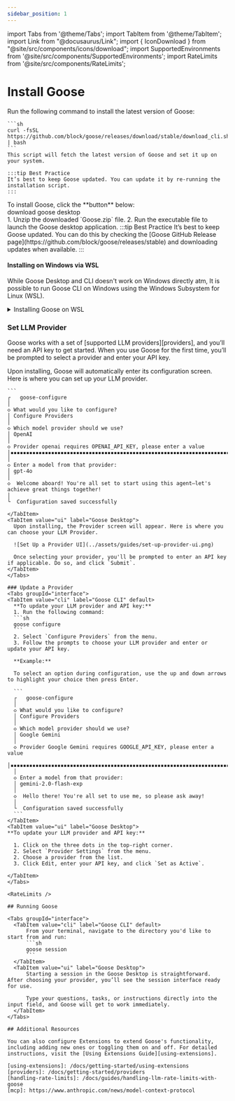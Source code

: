 ```yaml
---
sidebar_position: 1
---
```

import Tabs from '@theme/Tabs';
import TabItem from '@theme/TabItem';
import Link from "@docusaurus/Link";
import { IconDownload } from "@site/src/components/icons/download";
import SupportedEnvironments from '@site/src/components/SupportedEnvironments';
import RateLimits from '@site/src/components/RateLimits';


# Install Goose

<SupportedEnvironments />


<Tabs groupId="interface">
  <TabItem value="cli" label="Goose CLI" default>
    Run the following command to install the latest version of Goose: 

    ```sh
    curl -fsSL https://github.com/block/goose/releases/download/stable/download_cli.sh | bash
    ```
    This script will fetch the latest version of Goose and set it up on your system.
    
    :::tip Best Practice
    It’s best to keep Goose updated. You can update it by re-running the installation script.
    :::
  </TabItem>
  <TabItem value="ui" label="Goose Desktop">
    To install Goose, click the **button** below:
    <div className="pill-button">
      <Link
        className="button button--primary button--lg"
        to="https://github.com/block/goose/releases/download/stable/Goose.zip"
      >
        <IconDownload />
        download goose desktop
      </Link>
    </div>
    <div style={{ marginTop: '1rem' }}>  
      1. Unzip the downloaded `Goose.zip` file.
      2. Run the executable file to launch the Goose desktop application.
      :::tip Best Practice
      It’s best to keep Goose updated. You can do this by checking the [Goose GitHub Release page](https://github.com/block/goose/releases/stable) and downloading updates when available.
      :::
    </div>  
  </TabItem>
</Tabs>

#### Installing on Windows via WSL

While Goose Desktop and CLI doesn't work on Windows directly atm, It is possible to run Goose CLI on Windows using the Windows Subsystem for Linux (WSL).

<details>

  <summary>Installing Goose on WSL</summary>

  #### Install WSL
  Open PowerShell as Administrator and install WSL and the default Ubuntu distribution:

  ```bash
  wsl --install
  ```

  Restart your computer if prompted.

  #### Update and install required packages
  Open the Ubuntu app from the start menu, complete the initial setup and update 

  ```bash
  sudo apt update && sudo apt upgrade -y
  ```

  #### Install Goose CLI
  Run the Goose installation script:
  ```bash
  curl -fsSL https://github.com/block/goose/releases/download/stable/download_cli.sh | bash
  ```
  :::tip
    If you encounter any issues on download, you might need to install `bzip2` to extract the downloaded file. 

    ```bash
    sudo apt update && sudo apt install bzip2 -y
    ```
  :::

  On initial run, you might encounter errors about keyrings when setting your API Keys. Set the needed environment variables manually, e.g:

  ```bash
  export GOOGLE_API_KEY=your_google_api_key
  ```

  To make the changes persist in WSL across sessions, add the goose path and export commands to your `.bashrc` or `.bash_profile` file so you can load it later.

  ```bash
  echo 'export PATH="$HOME/.local/bin:$PATH"' >> ~/.bashrc
  echo 'export GOOGLE_API_KEY=your_google_api_key' >> ~/.bashrc
  source ~/.bashrc

  ```

  #### Configure Goose
  Run `goose configure` to set up your LLM provider and model from the set environment variables. Choose to not store to keyring when prompted.


  ```bash
    ┌   goose-configure
    │
    ◇  Which model provider should we use?
    │  Google Gemini
    │
    ●  GOOGLE_API_KEY is set via environment variable
    │
    ◇  Would you like to save this value to your keyring?
    │  No
    │
    ◇  Enter a model from that provider:
    │  gemini-2.0-flash-exp
    │
    ◇  Hello! You're all set and ready to go with this agent, so please don't hesitate to ask me anything.

    │
    └  Configuration saved successfully

      Tip: Run 'goose configure' again to adjust your config or add extensions.
  ```

  Run `goose session` to start a session.
</details>


### Set LLM Provider
Goose works with a set of [supported LLM providers][providers], and you’ll need an API key to get started. When you use Goose for the first time, you’ll be prompted to select a provider and enter your API key.

<Tabs groupId="interface">
  <TabItem value="cli" label="Goose CLI" default>
    Upon installing, Goose will automatically enter its configuration screen. Here is where you can set up your LLM provider.

    ```
    ┌   goose-configure
    │
    ◇ What would you like to configure?
    │ Configure Providers
    │
    ◇ Which model provider should we use?
    │ OpenAI
    │
    ◇ Provider openai requires OPENAI_API_KEY, please enter a value
    │▪▪▪▪▪▪▪▪▪▪▪▪▪▪▪▪▪▪▪▪▪▪▪▪▪▪▪▪▪▪▪▪▪▪▪▪▪▪▪▪▪▪▪▪▪▪▪▪▪▪▪▪▪▪▪▪▪▪▪▪▪▪▪▪▪▪▪▪▪▪▪▪▪▪▪▪▪
    │    
    ◇ Enter a model from that provider:
    │ gpt-4o
    │
    ◇  Welcome aboard! You're all set to start using this agent—let's achieve great things together!
    │
    └  Configuration saved successfully
  ```
  </TabItem>
  <TabItem value="ui" label="Goose Desktop">
    Upon installing, the Provider screen will appear. Here is where you can choose your LLM Provider.

    ![Set Up a Provider UI](../assets/guides/set-up-provider-ui.png)

    Once selecting your provider, you'll be prompted to enter an API key if applicable. Do so, and click `Submit`.
  </TabItem>
</Tabs>

### Update a Provider
<Tabs groupId="interface">
  <TabItem value="cli" label="Goose CLI" default>
    **To update your LLM provider and API key:** 
    1. Run the following command: 
    ```sh
    goose configure
    ```
    2. Select `Configure Providers` from the menu.
    3. Follow the prompts to choose your LLM provider and enter or update your API key. 

    **Example:**

    To select an option during configuration, use the up and down arrows to highlight your choice then press Enter.

    ```
    ┌   goose-configure
    │
    ◇ What would you like to configure?
    │ Configure Providers
    │
    ◇ Which model provider should we use?
    │ Google Gemini
    │
    ◇ Provider Google Gemini requires GOOGLE_API_KEY, please enter a value
    │▪▪▪▪▪▪▪▪▪▪▪▪▪▪▪▪▪▪▪▪▪▪▪▪▪▪▪▪▪▪▪▪▪▪▪▪▪▪▪▪▪▪▪▪▪▪▪▪▪▪▪▪▪▪▪▪▪▪▪▪▪▪▪▪▪▪▪▪▪▪▪▪▪▪▪▪▪
    │    
    ◇ Enter a model from that provider:
    │ gemini-2.0-flash-exp
    │
    ◇  Hello there! You're all set to use me, so please ask away!
    │
    └  Configuration saved successfully
    ```
  </TabItem>
  <TabItem value="ui" label="Goose Desktop">
  **To update your LLM provider and API key:** 

    1. Click on the three dots in the top-right corner.
    2. Select `Provider Settings` from the menu.
    2. Choose a provider from the list.
    3. Click Edit, enter your API key, and click `Set as Active`.

  </TabItem>
</Tabs>

<RateLimits />

## Running Goose

<Tabs groupId="interface">
    <TabItem value="cli" label="Goose CLI" default>
        From your terminal, navigate to the directory you'd like to start from and run:
        ```sh
        goose session 
        ```
    </TabItem>
    <TabItem value="ui" label="Goose Desktop">
        Starting a session in the Goose Desktop is straightforward. After choosing your provider, you’ll see the session interface ready for use.
        
        Type your questions, tasks, or instructions directly into the input field, and Goose will get to work immediately. 
    </TabItem>
</Tabs>

## Additional Resources

You can also configure Extensions to extend Goose's functionality, including adding new ones or toggling them on and off. For detailed instructions, visit the [Using Extensions Guide][using-extensions].

[using-extensions]: /docs/getting-started/using-extensions
[providers]: /docs/getting-started/providers
[handling-rate-limits]: /docs/guides/handling-llm-rate-limits-with-goose
[mcp]: https://www.anthropic.com/news/model-context-protocol
